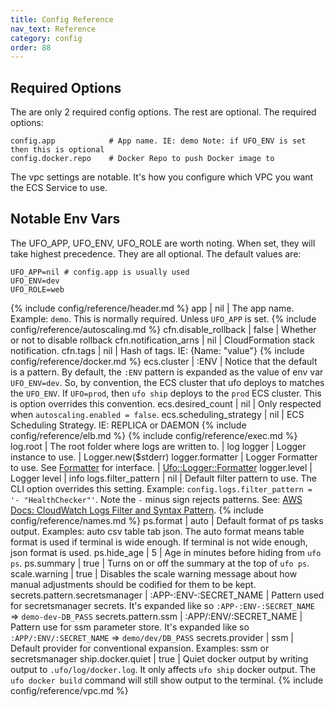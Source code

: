 ```yaml
---
title: Config Reference
nav_text: Reference
category: config
order: 88
---
```



## Required Options

The are only 2 required config options. The rest are optional. The required options:

    config.app            # App name. IE: demo Note: if UFO_ENV is set then this is optional
    config.docker.repo    # Docker Repo to push Docker image to

The vpc settings are notable. It's how you configure which VPC you want the ECS Service to use.

## Notable Env Vars

The UFO_APP, UFO_ENV, UFO_ROLE are worth noting. When set, they will take highest precedence. They are all optional.  The default values are:

    UFO_APP=nil # config.app is usually used
    UFO_ENV=dev
    UFO_ROLE=web

{% include config/reference/header.md %}
app | nil | The app name. Example: `demo`. This is normally required. Unless `UFO_APP` is set.
{% include config/reference/autoscaling.md %}
cfn.disable_rollback | false | Whether or not to disable rollback
cfn.notification_arns | nil | CloudFormation stack notification.
cfn.tags | nil | Hash of tags. IE: {Name: "value"}
{% include config/reference/docker.md %}
ecs.cluster | :ENV | Notice that the default is a pattern. By default, the `:ENV` pattern is expanded as the value of env var `UFO_ENV=dev`. So, by convention, the ECS cluster that ufo deploys to matches the `UFO_ENV`. If `UFO=prod`, then `ufo ship` deploys to the `prod` ECS cluster. This is option overrides this convention.
ecs.desired_count | nil | Only respected when `autoscaling.enabled = false`.
ecs.scheduling_strategy | nil | ECS Scheduling Strategy. IE: REPLICA or DAEMON
{% include config/reference/elb.md %}
{% include config/reference/exec.md %}
log.root | The root folder where logs are written to. | log
logger | Logger instance to use. | Logger.new($stderr)
logger.formatter | Logger Formatter to use. See [Formatter](https://ruby-doc.org/stdlib-2.7.1/libdoc/logger/rdoc/Logger/Formatter.html) for interface. | [Ufo::Logger::Formatter](https://github.com/boltops-tools/ufo/blob/master/lib/ufo/logger/formatter.rb)
logger.level | Logger level | info
logs.filter_pattern | nil | Default filter pattern to use. The CLI option overrides this setting. Example: `config.logs.filter_pattern = '- "HealthChecker"'`. Note the `-` minus sign rejects patterns. See: [AWS Docs: CloudWatch Logs Filter and Syntax Pattern](https://docs.aws.amazon.com/AmazonCloudWatch/latest/logs/FilterAndPatternSyntax.html).
{% include config/reference/names.md %}
ps.format | auto | Default format of ps tasks output. Examples: auto csv table tab json. The auto format means table format is used if terminal is wide enough. If terminal is not wide enough, json format is used.
ps.hide_age | 5 | Age in minutes before hiding from `ufo ps`.
ps.summary | true | Turns on or off the summary at the top of `ufo ps`.
scale.warning | true | Disables the scale warning message about how manual adjustments should be codified for them to be kept.
secrets.pattern.secretsmanager | :APP-:ENV-:SECRET_NAME | Pattern used for secretsmanager secrets. It's expanded like so `:APP-:ENV-:SECRET_NAME` => `demo-dev-DB_PASS`
secrets.pattern.ssm | :APP/:ENV/:SECRET_NAME | Pattern use for ssm parameter store. It's expanded like so `:APP/:ENV/:SECRET_NAME` => `demo/dev/DB_PASS`
secrets.provider | ssm | Default provider for conventional expansion. Examples: ssm or secretsmanager
ship.docker.quiet | true | Quiet docker output by writing output to `.ufo/log/docker.log`. It only affects `ufo ship` docker output. The `ufo docker build` command will still show output to the terminal.
{% include config/reference/vpc.md %}
